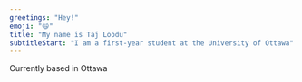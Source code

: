 ```yaml
---
greetings: "Hey!"
emoji: "😄"
title: "My name is Taj Loodu"
subtitleStart: "I am a first-year student at the University of Ottawa"
---
```


Currently based in Ottawa